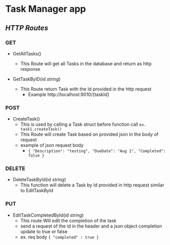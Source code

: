 # Task Manager app

## *HTTP Routes*

### GET

* GetAllTasks()
  * This Route will get all Tasks in the database and return as http response


* GetTaskByID(id *string*)
  * This Route return Task with the Id provided in the http request 
    * Example  http://localhost:9010/{taskId}


### POST

* CreateTask() 
  * This is used by calling a Task struct before function call `ex. task1.createTask()`
  * This Route will create Task based on provided json in the body of request
  * example of json request body
    * `{
    "Description": "testing",
    "DueDate": "Aug 1",
    "Completed": false
    }`

### DELETE 

* DeleteTaskById(id *string*)
  * This function will delete a Task by Id provided in http request similar to EditTaskById


### PUT

* EditTaskCompletedById(id *string*)
  * This route Will edit the completion of the task 
  * send a request of the id in the header and a json object completion update to true or false
  * ex. req body `{ "completed" : true }`